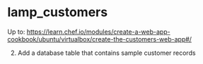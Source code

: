 # lamp_customers

Up to: https://learn.chef.io/modules/create-a-web-app-cookbook/ubuntu/virtualbox/create-the-customers-web-app#/

2. Add a database table that contains sample customer records
